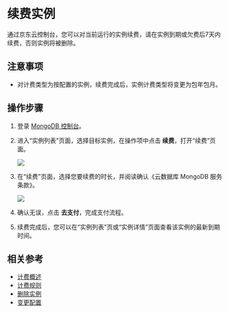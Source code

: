 # 续费实例

通过京东云控制台，您可以对当前运行的实例续费，请在实例到期或欠费后7天内续费，否则实例将被删除。

## 注意事项

- 对计费类型为按配置的实例，续费完成后，实例计费类型将变更为包年包月。

## 操作步骤

1. 登录 [MongoDB 控制台](https://mongodb-console.jdcloud.com/mongodb)。
1. 进入“实例列表”页面，选择目标实例，在操作项中点击 **续费**，打开“续费”页面。

    ![](https://github.com/jdcloudcom/cn/blob/master/image/mongodb/mongo-037.png)

1. 在“续费”页面，选择您要续费的时长，并阅读确认《云数据库 MongoDB 服务条款》。

    ![](https://github.com/jdcloudcom/cn/blob/master/image/mongodb/mongo-038.png)

1. 确认无误，点击 **去支付**，完成支付流程。

1. 续费完成后，您可以在“实例列表”页或“实例详情”页面查看该实例的最新到期时间。

## 相关参考
* [计费概述](../../Pricing/Billing-Overview.md)
* [计费规则](../../Pricing/Billing-Rules.md)
* [删除实例](../../Operation-Guide/Instance-Management/Delete-Instance.md)
* [变更配置](../../Operation-Guide/Instance-Management/Modify-Instance-Spec.md)

